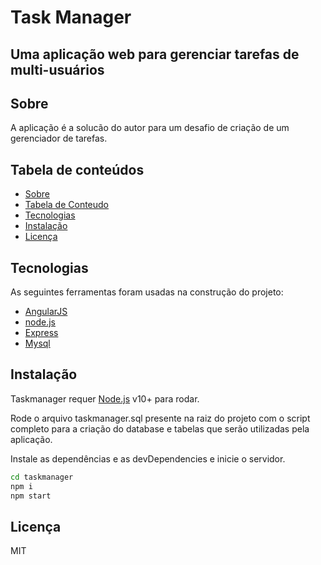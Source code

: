# Task Manager

## Uma aplicação web para gerenciar tarefas de multi-usuários

<a name="sobre"></a>
## Sobre
A aplicação é a solucão do autor para um desafio de criação de um gerenciador de tarefas.

<a name="tabela-de-conteudo"></a>
## Tabela de conteúdos

   * [Sobre](#sobre)
   * [Tabela de Conteudo](#tabela-de-conteudo)
   * [Tecnologias](#tecnologias)
   * [Instalação](#instalacao)
   * [Licença](#licenca)

<a name="tecnologias"></a>
## Tecnologias

As seguintes ferramentas foram usadas na construção do projeto:

- [AngularJS] 
- [node.js]
- [Express]
- [Mysql]

<a name="instalacao"></a>
## Instalação

Taskmanager requer [Node.js](https://nodejs.org/) v10+ para rodar.

Rode o arquivo taskmanager.sql presente na raiz do projeto com o script completo para a criação do database e tabelas que serão utilizadas pela aplicação.

Instale as dependências e as devDependencies e inicie o servidor.

```sh
cd taskmanager
npm i
npm start
```
<a name="licenca"></a>
## Licença

MIT

   [node.js]: <http://nodejs.org>
   [mysql]: <https://www.mysql.com>
   [express]: <http://expressjs.com>
   [AngularJS]: <http://angularjs.org>

